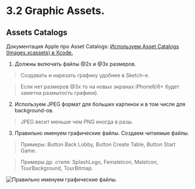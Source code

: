 3.2 Graphic Assets.
==

## Assets Catalogs

Документация Apple про Asset Catalogs: [Используем Asset Catalogs (Images.xcassets) в Xcode.](https://developer.apple.com/library/ios/recipes/xcode_help-image_catalog-1.0/Recipe.html)

1. Должны включать файлы @2x и @3x размеров.
 
 > Создавать и нарезать графику удобнее в Sketch-e.
 
 > Если нет размеров @3x то на новых экранах iPhone6/6+ будет заметна размытость графики).

2. Используем JPEG формат для больших картинок и в том числе для background-ов. 

 > JPEG весит меньше чем PNG иногда в разы.

3. Правильно именуем графические файлы. Создаем читаемые файлы. 

 > Примеры: Button Back Lobby, Button Create Table, Button Start Game.
 
 > Примеры др. стиля: SplashLogo, FemaleIcon, MaleIcon, TourBackground, TourBitmap.

![Правильно именуем графические файлы.](https://github.com/arthurigberdin/rg-ios-base/blob/master/Images/naming_image_assets.png)
